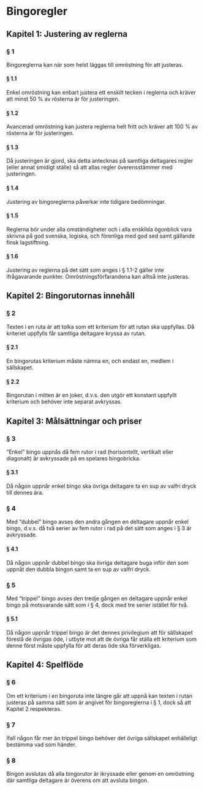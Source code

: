 # Bingoregler

## Kapitel 1: Justering av reglerna
### § 1
Bingoreglerna kan när som helst läggas till omröstning för att justeras.
#### § 1.1
Enkel omröstning kan enbart justera ett enskilt tecken i reglerna och kräver att minst 50 % av rösterna är för justeringen.
#### § 1.2
Avancerad omröstning kan justera reglerna helt fritt och kräver att 100 % av rösterna är för justeringen.
#### § 1.3
Då justeringen är gjord, ska detta antecknas på samtliga deltagares regler (eller annat smidigt ställe) så att allas regler överensstämmer med justeringen.
#### § 1.4
Justering av bingoreglerna påverkar inte tidigare bedömningar.
#### § 1.5
Reglerna bör under alla omständigheter och i alla enskilda ögonblick vara skrivna på god svenska, logiska, och förenliga med god sed samt gällande finsk lagstiftning.
#### § 1.6
Justering av reglerna på det sätt som anges i § 1.1-2 gäller inte ifrågavarande punkter. Omröstningsförfarandena kan alltså inte justeras.
## Kapitel 2: Bingorutornas innehåll
### § 2
Texten i en ruta är att tolka som ett kriterium för att rutan ska uppfyllas. Då kriteriet uppfylls får samtliga deltagare kryssa av rutan.
#### § 2.1
En bingorutas kriterium måste nämna en, och endast en, medlem i sällskapet.
#### § 2.2
Bingorutan i mitten är en joker, d.v.s. den utgör ett konstant uppfyllt kriterium och behöver inte separat avkryssas.
## Kapitel  3: Målsättningar och priser
### § 3
“Enkel” bingo uppnås då fem rutor i rad (horisontellt, vertikalt eller diagonalt) är avkryssade på en spelares bingobricka.
#### § 3.1
Då någon uppnår enkel bingo ska övriga deltagare ta en sup av valfri dryck till dennes ära.
### § 4
Med “dubbel” bingo avses den andra gången en deltagare uppnår enkel bingo, d.v.s. då två serier av fem rutor i rad på det sätt som anges i § 3 är avkryssade.
#### § 4.1
Då någon uppnår dubbel bingo ska övriga deltagare buga inför den som uppnåt den dubbla bingon samt ta en sup av valfri dryck.
### § 5
Med “trippel” bingo avses den tredje gången en deltagare uppnår enkel bingo på motsvarande sätt som i § 4, dock med tre serier istället för två.
#### § 5.1
Då någon uppnår trippel bingo är det dennes privilegium att för sällskapet föreslå de övrigas öde, i utbyte mot att de övriga får ställa ett kriterium som denne först måste uppfylla för att deras öde ska förverkligas.
## Kapitel 4: Spelflöde
### § 6
Om ett kriterium i en bingoruta inte längre går att uppnå kan texten i rutan justeras på samma sätt som är angivet för bingoreglerna i § 1, dock så att Kapitel 2 respekteras.
### § 7
Ifall någon får mer än trippel bingo behöver det övriga sällskapet enhälleligt bestämma vad som händer.
### § 8
Bingon avslutas då alla bingorutor är ikryssade eller genom en omröstning där samtliga deltagare är överens om att avsluta bingon.
